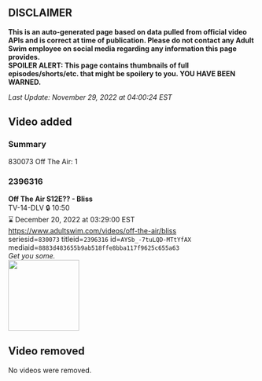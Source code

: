 ## DISCLAIMER
**This is an auto-generated page based on data pulled from official video APIs and is correct at time of publication. Please do not contact any Adult Swim employee on social media regarding any information this page provides.**  
**SPOILER ALERT: This page contains thumbnails of full episodes/shorts/etc. that might be spoilery to you. YOU HAVE BEEN WARNED.**  

_Last Update: November 29, 2022 at 04:00:24 EST_
## Video added
### Summary
830073 Off The Air: 1  
### 2396316
**Off The Air S12E?? - Bliss**  
TV-14-DLV 🔒 10:50  
⌛ December 20, 2022 at 03:29:00 EST  
https://www.adultswim.com/videos/off-the-air/bliss  
seriesid=`830073` titleid=`2396316` id=`AYSb_-7tuLQD-MTtYfAX` mediaid=`8883d483655b9ab518ffe8bba117f9625c655a63`  
_Get you some._  
<a href="https://media.cdn.adultswim.com/uploads/20221121/thumbnails/2_221121162227-OffTheAir_1203_Bliss.png"><img src="https://media.cdn.adultswim.com/uploads/20221121/thumbnails/2_221121162227-OffTheAir_1203_Bliss.png" height="144px" /></a>
## Video removed
No videos were removed.  
